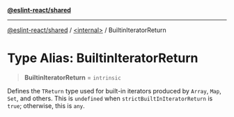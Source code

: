 [**@eslint-react/shared**](../../README.md)

***

[@eslint-react/shared](../../README.md) / [\<internal\>](../README.md) / BuiltinIteratorReturn

# Type Alias: BuiltinIteratorReturn

> **BuiltinIteratorReturn** = `intrinsic`

Defines the `TReturn` type used for built-in iterators produced by `Array`, `Map`, `Set`, and others.
This is `undefined` when `strictBuiltInIteratorReturn` is `true`; otherwise, this is `any`.
